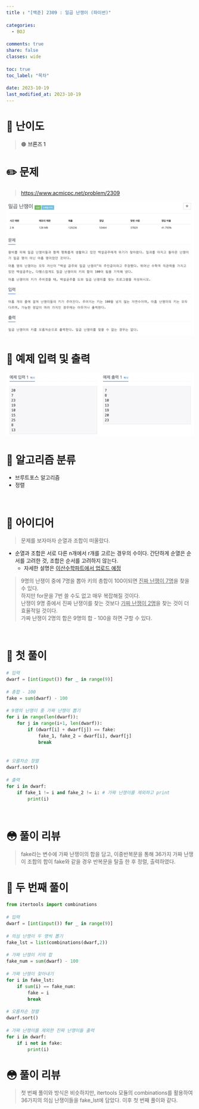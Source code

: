```yaml
---
title : "[백준] 2309 : 일곱 난쟁이 (파이썬)"

categories:
  - BOJ

comments: true
share: false
classes: wide

toc: true
toc_label: "목차"

date: 2023-10-19
last_modified_at: 2023-10-19
---
```


# 🔎 난이도
> 🟤 **브론즈 1**

# ✏️ 문제
> <https://www.acmicpc.net/problem/2309>  

<img src = "/assets/images/Coding_test/Boj/BOJ_2309_1.png" />
<br>

# 🤖 예제 입력 및 출력

<img src = "/assets/images/Coding_test/Boj/BOJ_2309_2.png" />

<br>

# 📑 알고리즘 분류

* 브루트포스 알고리즘  
* 정렬


<br>

# 🧐 아이디어
> 문제를 보자마자 순열과 조합이 떠올랐다. 
* 순열과 조합은 서로 다른 n개에서 r개를 고르는 경우의 수이다. 간단하게 순열은 순서를 고려한 것, 조합은 순서를 고려하지 않는다.  
  * 자세한 설명은 [이산수학파트에서 업로드 예정]([wlgudths](https://wlgudths.github.io/))

> 9명의 난쟁이 중에 7명을 뽑아 키의 총합이 100이되면 <u>진짜 난쟁이 7명</u>을 찾을 수 있다.  
> 하지만 for문을 7번 쓸 수도 없고 매우 복잡해질 것이다.  
> 난쟁이 9명 중에서 진짜 난쟁이를 찾는 것보다 <u>가짜 난쟁이 2명</u>을 찾는 것이 더 효율적일 것이다.  
> 가짜 난쟁이 2명의 합은 9명의 합 - 100을 하면 구할 수 있다.

<br>

# 📝 첫 풀이
``` python
# 입력
dwarf = [int(input()) for _ in range(9)]

# 총합 - 100
fake = sum(dwarf) - 100

# 9명의 난쟁이 중 가짜 난쟁이 뽑기
for i in range(len(dwarf)):
    for j in range(i+1, len(dwarf)):
        if (dwarf[i] + dwarf[j]) == fake:
            fake_1, fake_2 = dwarf[i], dwarf[j]
            break


# 오름차순 정렬
dwarf.sort()

# 출력
for i in dwarf:
    if fake_1 != i and fake_2 != i: # 가짜 난쟁이를 제외하고 print
        print(i)
```

<br>

# 😳 풀이 리뷰
> fake라는 변수에 가짜 난쟁이의 합을 담고, 이중반복문을 통해 36가지 가짜 난쟁이 조합의 합이 fake와 같을 경우 반복문을 탈출 한 후 정렬, 출력하였다.

# 📝 두 번째 풀이
```python
from itertools import combinations

# 입력
dwarf = [int(input()) for _ in range(9)]

# 의심 난쟁이 두 명씩 뽑기
fake_lst = list(combinations(dwarf,2))

# 가짜 난쟁이 키의 합
fake_num = sum(dwarf) - 100

# 가짜 난쟁이 찾아내기
for i in fake_lst:
    if sum(i) == fake_num:
        fake = i
        break

# 오름차순 정렬
dwarf.sort()

# 가짜 난쟁이를 제외한 진짜 난쟁이들 출력
for i in dwarf:
    if i not in fake:
        print(i)
```

# 😳 풀이 리뷰
> 첫 번째 풀이와 방식은 비슷하지만, itertools 모듈의 combinations를 활용하여 36가지의 의심 난쟁이들을 fake_lst에 담았다. 이후 첫 번째 풀이와 같다.